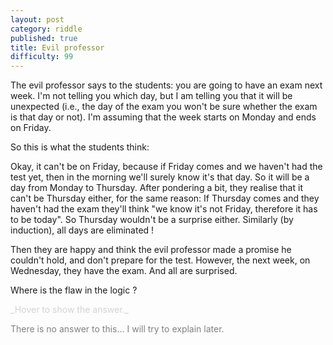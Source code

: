 ```yaml
---
layout: post
category: riddle
published: true
title: Evil professor
difficulty: 99
---
```



The evil professor says to the students: you are going to have an exam next week. I'm not telling you which day, but I am telling you that it will be unexpected (i.e., the day of the exam you won't be sure whether the exam is that day or not). 
I'm assuming that the week starts on Monday and ends on Friday. 

So this is what the students think: 

Okay, it can't be on Friday, because if Friday comes and we haven't had the test yet, then in the morning we'll surely know it's that day. So it will be a day from Monday to Thursday. 
After pondering a bit, they realise that it can't be Thursday either, for the same reason: If Thursday comes and they haven't had the exam they'll think "we know it's not Friday, therefore it has to be today". So Thursday wouldn't be a surprise either. 
Similarly (by induction), all days are eliminated ! 

Then they are happy and think the evil professor made a promise he couldn't hold, and don't prepare for the test. 
However, the next week, on Wednesday, they have the exam. And all are surprised. 

Where is the flaw in the logic ?

<div markdown="1" class='answer-title' style="color: lightgrey">_Hover to show the answer._
</div>
<div class='answer-wrapper'>
<div markdown="1" class='answer' style="color: grey">

There is no answer to this... I will try to explain later.

</div>
</div>

